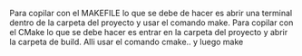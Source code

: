 Para copilar con el MAKEFILE lo que se debe de hacer es abrir una terminal dentro de la carpeta del proyecto y usar el comando make. 
Para copilar con el CMake lo que se debe hacer es entrar en la carpeta del proyecto y abrir la carpeta de build. Alli usar el comando cmake.. y
luego make
